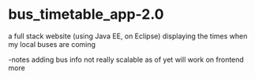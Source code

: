 # bus_timetable_app-2.0
a full stack website (using Java EE, on Eclipse) displaying the times when my local buses are coming


-notes
adding bus info not really scalable as of yet
will work on frontend more

